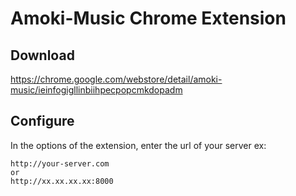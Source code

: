 Amoki-Music Chrome Extension
============================

Download
--------
https://chrome.google.com/webstore/detail/amoki-music/ieinfogigllinbiihpecpopcmkdopadm


Configure
---------
In the options of the extension, enter the url of your server
ex:
```
http://your-server.com
or
http://xx.xx.xx.xx:8000
```